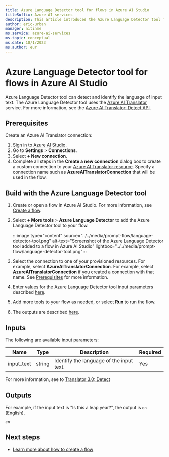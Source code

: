 ```yaml
---
title: Azure Language Detector tool for flows in Azure AI Studio
titleSuffix: Azure AI services
description: This article introduces the Azure Language Detector tool for flows in Azure AI Studio.
author: eric-urban
manager: nitinme
ms.service: azure-ai-services
ms.topic: conceptual
ms.date: 10/1/2023
ms.author: eur
---
```


# Azure Language Detector tool for flows in Azure AI Studio

Azure Language Detector tool can detect and identify the language of input text. The Azure Language Detector tool uses the [Azure AI Translator](../../../translator/) service. For more information, see the [Azure AI Translator: Detect API](../../../translator/translator/reference/v3-0-detect.md).

## Prerequisites

Create an Azure AI Translator connection:
1. Sign in to [Azure AI Studio](https://studio.azureml.net/).
1. Go to **Settings** > **Connections**.
1. Select **+ New connection**.
1. Complete all steps in the **Create a new connection** dialog box to create a custom connection to your [Azure AI Translator resource](../../../translator/create-translator-resource.md). Specify a connection name such as  **AzureAITranslatorConnection** that will be used in the flow.

## Build with the Azure Language Detector tool

1. Create or open a flow in Azure AI Studio. For more information, see [Create a flow](../flow-build.md).
1. Select **+ More tools** > **Azure Language Detector** to add the Azure Language Detector tool to your flow.

    :::image type="content" source="../../media/prompt-flow/language-detector-tool.png" alt-text="Screenshot of the Azure Language Detector tool added to a flow in Azure AI Studio" lightbox="../../media/prompt-flow/language-detector-tool.png":::

1. Select the connection to one of your provisioned resources. For example, select **AzureAITranslatorConnection**. For example, select **AzureAITranslatorConnection** if you created a connection with that name. See [Prerequisites](#prerequisites) for more information.
1. Enter values for the Azure Language Detector tool input parameters described [here](#inputs).
1. Add more tools to your flow as needed, or select **Run** to run the flow.
1. The outputs are described [here](#outputs).

## Inputs

The following are available input parameters:

| Name | Type | Description | Required |
| ---- | ---- | ----------- | -------- |
| input_text | string | Identify the language of the input text. | Yes |

For more information, see to [Translator 3.0: Detect](../../../cognitive-services/translator/reference/v3-0-detect.md)


## Outputs

For example, if the input text is "Is this a leap year?", the output is `en` (English).

```
en
```

## Next steps

- [Learn more about how to create a flow](../flow-build.md)
